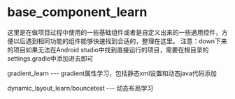 # base_component_learn
这里是在做项目过程中使用的一些基础组件或者是自定义出来的一些通用控件，方便以后遇到相同功能的组件能够快速找到合适的，整理在这里。
注意：down下来的项目如果无法在Android studio中找到直接运行的项目，需要在根目录的settings.gradle中添加进去即可

gradient_learn --- gradient属性学习，包括静态xml设置和动态java代码添加

dynamic_layout_learn/bouncetest --- 动态布局学习
